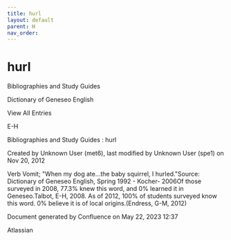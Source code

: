 ```yaml
---
title: hurl
layout: default
parent: H
nav_order:
---
```


# hurl

Bibliographies and Study Guides

Dictionary of Geneseo English

View All Entries

E-H

Bibliographies and Study Guides : hurl

Created by  Unknown User (met6), last modified by  Unknown User (spe1) on Nov 20, 2012

Verb Vomit; &quot;When my dog ate...the baby squirrel, I hurled.&quot;Source: Dictionary of Geneseo English, Spring 1992 - Kocher- 2006Of those surveyed in 2008, 77.3% knew this word, and 0% learned it in Geneseo.Talbot, E-H, 2008. As of 2012, 100% of students surveyed know this word. 0% believe it is of local origins.(Endress, G-M, 2012)

Document generated by Confluence on May 22, 2023 12:37

Atlassian
